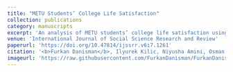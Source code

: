```yaml
---
title: "METU Students’ College Life Satisfaction"
collection: publications
category: manuscripts
excerpt: 'An analysis of METU students’ college life satisfaction using statistical methods.'
venue: 'International Journal of Social Science Research and Review'
paperurl: 'https://doi.org/10.47814/ijssrr.v6i7.1261'
citation: '<b>Furkan Danisman</b>, Ilyurek Kilic, Niyusha Amini, Osman Ada, Sena Aktas, Gizem Arslan'
imageurl: 'https://raw.githubusercontent.com/FurkanDanisman/FurkanDanisman.github.io/master/images/METU_Photo.png'
---
```


